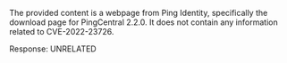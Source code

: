 The provided content is a webpage from Ping Identity, specifically the download page for PingCentral 2.2.0. It does not contain any information related to CVE-2022-23726.

Response: UNRELATED